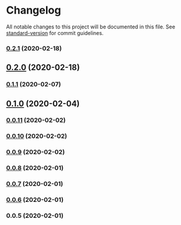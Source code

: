 # Changelog

All notable changes to this project will be documented in this file. See [standard-version](https://github.com/conventional-changelog/standard-version) for commit guidelines.

### [0.2.1](https://github.com/tacnoman/create-ecma-app/compare/v0.1.1...v0.2.1) (2020-02-18)

## [0.2.0](https://github.com/tacnoman/create-ecma-app/compare/v0.1.1...v0.2.0) (2020-02-18)

### [0.1.1](https://github.com/tacnoman/create-ecma-app/compare/v0.1.0...v0.1.1) (2020-02-07)

## [0.1.0](https://github.com/tacnoman/create-ecma-app/compare/v0.0.11...v0.1.0) (2020-02-04)

### [0.0.11](https://github.com/tacnoman/create-ecma-app/compare/v0.0.10...v0.0.11) (2020-02-02)

### [0.0.10](https://github.com/tacnoman/create-ecma-app/compare/v0.0.9...v0.0.10) (2020-02-02)

### [0.0.9](https://github.com/tacnoman/create-ecma-app/compare/v0.0.8...v0.0.9) (2020-02-02)

### [0.0.8](https://github.com/tacnoman/create-ecma-app/compare/v0.0.7...v0.0.8) (2020-02-01)

### [0.0.7](https://github.com/tacnoman/create-ecma-app/compare/v0.0.6...v0.0.7) (2020-02-01)

### [0.0.6](https://github.com/tacnoman/create-ecma-app/compare/v0.0.5...v0.0.6) (2020-02-01)

### 0.0.5 (2020-02-01)
